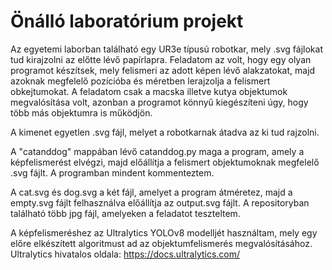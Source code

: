 # Önálló laboratórium projekt

Az egyetemi laborban található egy UR3e típusú robotkar, mely .svg fájlokat tud kirajzolni az előtte lévő papírlapra. Feladatom az volt, hogy egy olyan programot készítsek, mely felismeri az adott képen lévő alakzatokat, majd azoknak megfelelő pozícióba és méretben lerajzolja a felismert obkejtumokat. A feladatom csak a macska illetve kutya objektumok megvalósítása volt, azonban a programot könnyű kiegészíteni úgy, hogy több más objektumra is működjön.

A kimenet egyetlen .svg fájl, melyet a robotkarnak átadva az ki tud rajzolni.

A "catanddog" mappában lévő catanddog.py maga a program, amely a képfelismerést elvégzi, majd előállítja a felismert objektumoknak megfelelő .svg fájlt. A programban mindent kommenteztem.

A cat.svg és dog.svg a két fájl, amelyet a program átméretez, majd a empty.svg fájlt felhasználva előállítja az output.svg fájlt. A repositoryban található több jpg fájl, amelyeken a feladatot teszteltem.

A képfelismeréshez az Ultralytics YOLOv8 modelljét használtam, mely egy előre elkészített algoritmust ad az objektumfelismerés megvalósításához.
Ultralytics hivatalos oldala: https://docs.ultralytics.com/
